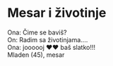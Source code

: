 # Mesar i životinje

Ona: Čime se baviš?  
On: Radim sa životinjama....  
Ona: joooooj ♥♥ baš slatko!!!  
Mladen (45), mesar
